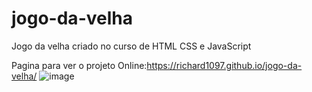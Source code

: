 # jogo-da-velha
Jogo da velha criado no curso de HTML CSS e JavaScript


Pagina para ver o projeto Online:https://richard1097.github.io/jogo-da-velha/
![image](https://user-images.githubusercontent.com/66485478/147992768-2379cfc9-40ad-436b-81e9-4db28a2bb45f.png)


